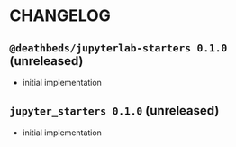 # CHANGELOG

## `@deathbeds/jupyterlab-starters 0.1.0` (unreleased)

- initial implementation

## `jupyter_starters 0.1.0` (unreleased)

- initial implementation
